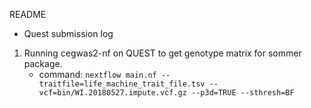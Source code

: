 README

* Quest submission log

1. Running cegwas2-nf on QUEST to get genotype matrix for sommer package. 
    - command: `nextflow main.nf --traitfile=life_machine_trait_file.tsv --vcf=bin/WI.20180527.impute.vcf.gz --p3d=TRUE --sthresh=BF`